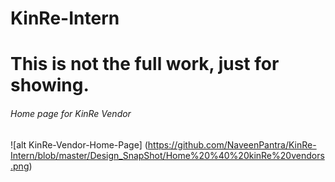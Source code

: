 # KinRe-Intern
# This is not the full work, just for showing.
###### Home page for KinRe Vendor
![alt KinRe-Vendor-Home-Page] (https://github.com/NaveenPantra/KinRe-Intern/blob/master/Design_SnapShot/Home%20%40%20kinRe%20vendors.png)
